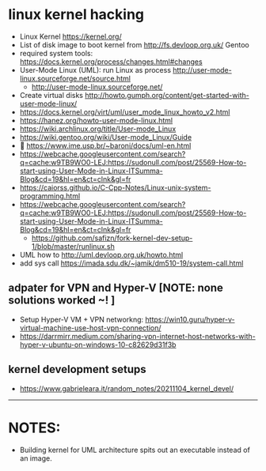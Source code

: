 # linux kernel hacking
-	Linux Kernel https://kernel.org/
- List of disk image to boot kernel from http://fs.devloop.org.uk/   Gentoo
- required system tools: https://docs.kernel.org/process/changes.html#changes 
- User-Mode Linux (UML): run Linux as process http://user-mode-linux.sourceforge.net/source.html
  - http://user-mode-linux.sourceforge.net/
- Create virtual disks http://howto.gumph.org/content/get-started-with-user-mode-linux/
- https://docs.kernel.org/virt/uml/user_mode_linux_howto_v2.html
- https://hanez.org/howto-user-mode-linux.html
- https://wiki.archlinux.org/title/User-mode_Linux
- https://wiki.gentoo.org/wiki/User-mode_Linux/Guide
- 🌟 https://www.ime.usp.br/~baroni/docs/uml-en.html
- https://webcache.googleusercontent.com/search?q=cache:w9TB9WO0-LEJ:https://sudonull.com/post/25569-How-to-start-using-User-Mode-in-Linux-ITSumma-Blog&cd=19&hl=en&ct=clnk&gl=fr
- https://caiorss.github.io/C-Cpp-Notes/Linux-unix-system-programming.html 
- https://webcache.googleusercontent.com/search?q=cache:w9TB9WO0-LEJ:https://sudonull.com/post/25569-How-to-start-using-User-Mode-in-Linux-ITSumma-Blog&cd=19&hl=en&ct=clnk&gl=fr
  - https://github.com/safizn/fork-kernel-dev-setup-1/blob/master/runlinux.sh
- UML how to http://uml.devloop.org.uk/howto.html
- add sys call https://imada.sdu.dk/~jamik/dm510-19/system-call.html


## adpater for VPN and Hyper-V [NOTE: none solutions worked ~! ]
- Setup Hyper-V VM + VPN networkng: https://win10.guru/hyper-v-virtual-machine-use-host-vpn-connection/
- https://darrmirr.medium.com/sharing-vpn-internet-host-networks-with-hyper-v-ubuntu-on-windows-10-c82629d31f3b


## kernel development setups 
- https://www.gabrieleara.it/random_notes/20211104_kernel_devel/


____________________________________

# NOTES: 
- Building kernel for UML architecture spits out an executable instead of an image. 